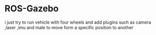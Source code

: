 # ROS-Gazebo
i just try to run vehicle with four wheels and add plugins such as camera ,laser ,imu and male to move form a specific position to another
